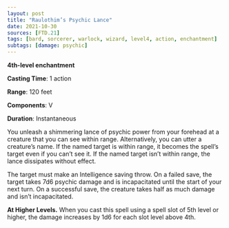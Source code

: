```yaml
---
layout: post
title: "Raulothim’s Psychic Lance"
date: 2021-10-30
sources: [FTD.21]
tags: [bard, sorcerer, warlock, wizard, level4, action, enchantment]
subtags: [damage: psychic]
---
```


**4th-level enchantment**

**Casting Time**: 1 action

**Range**: 120 feet

**Components**: V

**Duration**: Instantaneous

You unleash a shimmering lance of psychic power from your forehead at a creature that you can see within range. Alternatively, you can utter a creature’s name. If the named target is within range, it becomes the spell’s target even if you can’t see it. If the named target isn’t within range, the lance dissipates without effect.

The target must make an Intelligence saving throw. On a failed save, the target takes 7d6 psychic damage and is incapacitated until the start of your next turn. On a successful save, the creature takes half as much damage and isn’t incapacitated.

**At Higher Levels.** When you cast this spell using a spell slot of 5th level or higher, the damage increases by 1d6 for each slot level above 4th.

